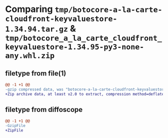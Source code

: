 # Comparing `tmp/botocore-a-la-carte-cloudfront-keyvaluestore-1.34.94.tar.gz` & `tmp/botocore_a_la_carte_cloudfront_keyvaluestore-1.34.95-py3-none-any.whl.zip`

## filetype from file(1)

```diff
@@ -1 +1 @@
-gzip compressed data, was "botocore-a-la-carte-cloudfront-keyvaluestore-1.34.94.tar", last modified: Tue Apr 30 01:01:21 2024, max compression
+Zip archive data, at least v2.0 to extract, compression method=deflate
```

## filetype from diffoscope

```diff
@@ -1 +1 @@
-GzipFile
+ZipFile
```

